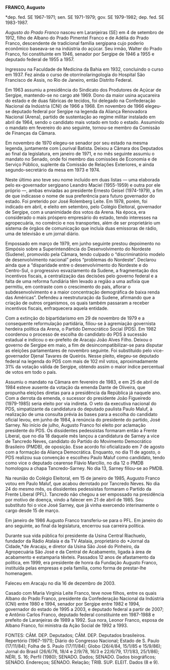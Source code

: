 **FRANCO, Augusto**

\*dep. fed. SE 1967-1971; sen. SE 1971-1979; gov. SE 1979-1982; dep.
fed. SE 1983-1987.

*Augusto do Prado Franco* nasceu em Laranjeiras (SE) em 4 de setembro de
1912, filho de Albano do Prado Pimentel Franco e de Adélia do Prado
Franco, descendente de tradicional família sergipana cujo poderio
econômico baseava-se na indústria do açúcar. Seu irmão, Walter do Prado
Franco, foi constituinte em 1946, senador por Sergipe de 1946 a 1955 e
deputado federal de 1955 a 1957.

Ingressou na Faculdade de Medicina da Bahia em 1932, concluindo o curso
em 1937. Fez ainda o curso de otorrinolaringologia do Hospital São
Francisco de Assis, no Rio de Janeiro, então Distrito Federal.

Em 1963 assumiu a presidência do Sindicato dos Produtores de Açúcar de
Sergipe, mantendo-se no cargo até 1969. Dono da maior usina açucareira
do estado e de duas fábricas de tecidos, foi delegado na Confederação
Nacional da Indústria (CNI) de 1966 a 1968. Em novembro de 1966
elegeu-se deputado federal por Sergipe na legenda da Aliança Renovadora
Nacional (Arena), partido de sustentação ao regime militar instalado em
abril de 1964, sendo o candidato mais votado em todo o estado. Assumindo
o mandato em fevereiro do ano seguinte, tornou-se membro da Comissão de
Finanças da Câmara.

Em novembro de 1970 elegeu-se senador por seu estado na mesma legenda,
juntamente com Lourival Batista. Deixou a Câmara dos Deputados ao final
da legislatura, em janeiro de 1971, e no mês seguinte assumiu o mandato
no Senado, onde foi membro das comissões de Economia e de Serviço
Público, suplente da Comissão de Relações Exteriores, e ainda
segundo-secretário da mesa em 1973 e 1974.

Neste último ano teve seu nome incluído em duas listas — uma elaborada
pelo ex-governador sergipano Leandro Maciel (1955-1959) e outra por ele
próprio —, ambas enviadas ao presidente Ernesto Geisel (1974-1979), a
fim de que indicasse o nome de sua preferência para futuro governador do
estado. Foi preterido por José Rolemberg Leite. Em 1978, porém, foi
indicado em abril, e eleito em setembro, pelo Colégio Eleitoral,
governador de Sergipe, com a unanimidade dos votos da Arena. Na época,
era considerado o mais próspero empresário do estado, tendo interesses
na agropecuária, no comércio e nos transportes, além de ser proprietário
um sistema de órgãos de comunicação que incluía duas emissoras de rádio,
uma de televisão e um jornal diário.

Empossado em março de 1979, em junho seguinte prestou depoimento no
Simpósio sobre a Superintendência do Desenvolvimento do Nordeste
(Sudene), promovido pela Câmara, tendo culpado o “discriminatório modelo
de desenvolvimento nacional” pelos “problemas do Nordeste”. Declarou
ainda que a “disparidade entre o desenvolvimento do Nordeste e do
Centro-Sul, o progressivo esvaziamento da Sudene, a fragmentação dos
incentivos fiscais, a centralização das decisões pelo governo federal e
a falta de uma reforma fundiária têm levado a região a uma asfixia que
permitiu, em contraste com o crescimento do país, aflorar o
subdesenvolvimento e a maior concentração demográfica de baixa renda das
Américas”. Defendeu a reestruturação da Sudene, afirmando que a criação
de outros organismos, os quais também passaram a receber incentivos
fiscais, enfraquecera aquela entidade.

Com a extinção do bipartidarismo em 29 de novembro de 1979 e a
consequente reformulação partidária, filiou-se à agremiação governista
herdeira política da Arena, o Partido Democrático Social (PDS). Em 1982
coordenou o processo de escolha do candidato do PDS à sucessão estadual
e indicou o ex-prefeito de Aracaju João Alves Filho. Deixou o governo de
Sergipe em maio, a fim de desincompatibilizar-se para disputar as
eleições parlamentares de novembro seguinte. Foi substituído pelo
vice-governador Djenal Tavares de Queirós. Nesse pleito, elegeu-se
deputado federal na legenda do PDS com mais de 102 mil votos,
aproximadamente 31% da votação válida de Sergipe, obtendo assim o maior
índice percentual de votos em todo o país.

Assumiu o mandato na Câmara em fevereiro de 1983, e em 25 de abril de
1984 esteve ausente da votação da emenda Dante de Oliveira, que propunha
eleições diretas para a presidência da República já naquele ano. Com a
derrota da emenda, o sucessor do presidente João Figueiredo (1979-1985)
seria eleito por via indireta. O veto da executiva nacional do PDS,
simpatizante da candidatura do deputado paulista Paulo Maluf, à
realização de uma consulta prévia às bases para a escolha do candidato
oficial levou, em junho de 1984, à renúncia do presidente do partido,
José Sarney. No início de julho, Augusto Franco foi eleito por aclamação
presidente do PDS. Os dissidentes pedessistas formaram então a Frente
Liberal, que no dia 18 daquele mês lançou a candidatura de Sarney a vice
de Tancredo Neves, candidato do Partido do Movimento Democrático
Brasileiro (PMDB), de oposição. Esse acordo foi oficializado em 7 de
agosto com a formação da Aliança Democrática. Enquanto, no dia 11 de
agosto, o PDS realizou sua convenção e escolheu Paulo Maluf como
candidato, tendo como vice o deputado cearense Flávio Marcílio, no dia
12 o PMDB homologou a chapa Tancredo-Sarney. No dia 13, Sarney filiou-se
ao PMDB.

Na reunião do Colégio Eleitoral, em 15 de janeiro de 1985, Augusto
Franco votou em Paulo Maluf, que acabou derrotado por Tancredo Neves. No
dia 24 do mesmo mês, os dissidentes pedessistas formaram o Partido da
Frente Liberal (PFL). Tancredo não chegou a ser empossado na presidência
por motivo de doença, vindo a falecer em 21 de abril de 1985. Seu
substituto foi o vice José Sarney, que já vinha exercendo interinamente
o cargo desde 15 de março.

Em janeiro de 1986 Augusto Franco transferiu-se para o PFL. Em janeiro
do ano seguinte, ao final da legislatura, encerrou sua carreira
política.

Durante sua vida pública foi presidente da Usina Central Riachuelo,
fundador da Rádio Atalaia e da TV Atalaia, proprietário do *Jornal da
Cidade,*de Aracaju, e diretor da Usina São José do Pinheiro, da
Agropecuária São José e da Central de Acabamento, ligada à área de
acabamento e estamparia têxteis. Passados 12 anos de afastamento da
política, em 1999, era presidente de honra da Fundação Augusto Franco,
instituída pelas empresas e pela família, como forma de prestar-lhe
homenagem.

Faleceu em Aracaju no dia 16 de dezembro de 2003.

Casado com Maria Virgínia Leite Franco, teve nove filhos, entre os quais
Albano do Prado Franco, presidente da Confederação Nacional da Indústria
(CNI) entre 1980 e 1994, senador por Sergipe entre 1982 e 1994,
governador do estado de 1995 a 2003, e deputado federal a partir de
2007; e Antônio Carlos Franco, deputado federal constituinte em
1987-1988 e prefeito de Laranjeiras de 1989 a 1992. Sua nora, Leonor
Franco, esposa de Albano Franco, foi ministra da Ação Social de 1992 a
1993.

FONTES: CÂM. DEP. Deputados; CÂM. DEP. Deputados brasileiros. Repertório
(1967-1971); Diário do Congresso Nacional; Estado de S. Paulo
(17/11/84); Folha de S. Paulo (17/11/84); Globo (26/4/84, 15/1/85 e
15/9/86); Jornal do Brasil (26/6/76, 18/4 e 2/9/78, 16/3 e 22/6/79,
17/1/83, 25/1/86); NÉRI, S. 16; Perfil (1980); SENADO. Dados; SENADO.
Dados biográficos; SENADO. Endereços; SENADO. Relação; TRIB. SUP. ELEIT.
Dados (8 e 9).
